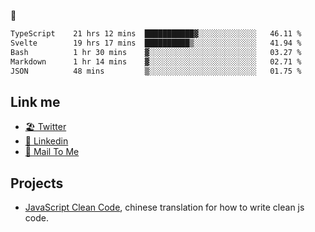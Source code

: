 🤔


<!--START_SECTION:waka-->

```txt
TypeScript    21 hrs 12 mins  ███████████▓░░░░░░░░░░░░░   46.11 %
Svelte        19 hrs 17 mins  ██████████▒░░░░░░░░░░░░░░   41.94 %
Bash          1 hr 30 mins    ▓░░░░░░░░░░░░░░░░░░░░░░░░   03.27 %
Markdown      1 hr 14 mins    ▓░░░░░░░░░░░░░░░░░░░░░░░░   02.71 %
JSON          48 mins         ▒░░░░░░░░░░░░░░░░░░░░░░░░   01.75 %
```

<!--END_SECTION:waka-->

## Link me

- [🏖️ Twitter](https://twitter.com/yuetong3yu)
- [🧳 Linkedin](https://www.linkedin.com/in/yuetong3yu)
- [📧 Mail To Me](mailto:yuetong3yu@gmail.com)


## Projects 

- [JavaScript Clean Code](https://js-clean-code-cn.vercel.app/), chinese translation for how to write clean js code.
